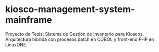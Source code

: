 # kiosco-management-system-mainframe
Proyecto de Tesis: Sistema de Gestión de Inventario para Kioscos. Arquitectura híbrida con procesos batch en COBOL y front-end PHP en LinuxONE.
